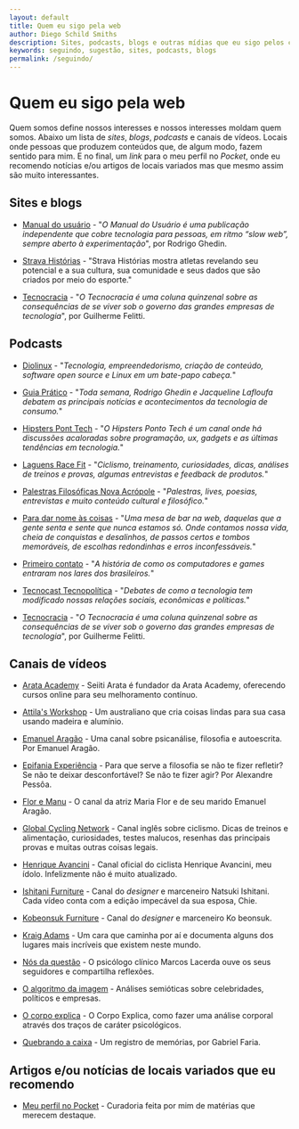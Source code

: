 ```yaml
---
layout: default
title: Quem eu sigo pela web
author: Diego Schild Smiths
description: Sites, podcasts, blogs e outras mídias que eu sigo pelos cantos da web.
keywords: seguindo, sugestão, sites, podcasts, blogs
permalink: /seguindo/
---
```


# Quem eu sigo pela web

Quem somos define nossos interesses e nossos interesses moldam quem somos. Abaixo um lista de *sites*, *blogs*, *podcasts* e canais de vídeos. Locais onde pessoas que produzem conteúdos que, de algum modo, fazem sentido para mim. E no final, um *link* para o meu perfil no *Pocket*, onde eu recomendo notícias e/ou artigos de locais variados mas que mesmo assim são muito interessantes.

## Sites e blogs

- [Manual do usuário](https://manualdousuario.net/) - "*O Manual do Usuário é uma publicação independente que cobre tecnologia para pessoas, em ritmo “slow web”, sempre aberto à experimentação*", por Rodrigo Ghedin.

- [Strava Histórias](https://blog.strava.com/pb/) - "Strava Histórias mostra atletas revelando seu potencial e a sua cultura, sua comunidade e seus dados que são criados por meio do esporte."

- [Tecnocracia](https://manualdousuario.net/series/tecnocracia/) - "*O Tecnocracia é uma coluna quinzenal sobre as consequências de se viver sob o governo das grandes empresas de tecnologia*", por Guilherme Felitti.

## Podcasts

- [Diolinux](https://anchor.fm/diolinux/) - "*Tecnologia, empreendedorismo, criação de conteúdo, software open source e Linux em um bate-papo cabeça.*"

- [Guia Prático](https://manualdousuario.net/feed/podcast/guia-pratico/) - "*Toda semana, Rodrigo Ghedin e Jacqueline Lafloufa debatem as principais notícias e acontecimentos da tecnologia de consumo.*"

- [Hipsters Pont Tech](https://hipsters.tech/assinar/) - "*O Hipsters Ponto Tech é um canal onde há discussões acaloradas sobre programação, ux, gadgets e as últimas tendências em tecnologia.*"

- [Laguens Race Fit](https://www.buzzsprout.com/995332) - "*Ciclismo, treinamento, curiosidades, dicas, análises de treinos e provas, algumas entrevistas e feedback de produtos.*"

- [Palestras Filosóficas Nova Acrópole](https://audioboom.com/channels/4968123) - "*Palestras, lives, poesias, entrevistas e muito conteúdo cultural e filosófico.*"

- [Para dar nome às coisas](https://anchor.fm/para-dar-nome-as-coisas/) - "*Uma mesa de bar na web, daquelas que a gente senta e sente que nunca estamos só. Onde contamos nossa vida, cheia de conquistas e desalinhos, de passos certos e tombos memoráveis, de escolhas redondinhas e erros inconfessáveis.*"

- [Primeiro contato](https://www.b9.com.br/shows/primeirocontato/) - "*A história de como os computadores e games entraram nos lares dos brasileiros.*"

- [Tecnocast Tecnopolítica](https://tecnopolitica.blog.br/) - "*Debates de como a tecnologia tem modificado nossas relações sociais, econômicas e políticas.*"

- [Tecnocracia](https://manualdousuario.net/series/tecnocracia/) - "*O Tecnocracia é uma coluna quinzenal sobre as consequências de se viver sob o governo das grandes empresas de tecnologia*", por Guilherme Felitti.

## Canais de vídeos

- [Arata Academy](https://www.youtube.com/c/arataacademy) - Seiiti Arata é fundador da Arata Academy, oferecendo cursos online para seu melhoramento contínuo.

- [Attila's Workshop](https://www.youtube.com/channel/UCqlxninly36tFP-cXwJI7IQ) - Um australiano que cria coisas lindas para sua casa usando madeira e alumínio.

- [Emanuel Aragão](https://www.youtube.com/channel/UCKvsjPB1nLXBUpG7SnB0ZFA) - Uma canal sobre psicanálise, filosofia e autoescrita. Por Emanuel Aragão.

- [Epifania Experiência](https://www.youtube.com/channel/UC9gBKATWNtZCRaKGUVQtDWw) - Para que serve a filosofia se não te fizer refletir? Se não te deixar desconfortável? Se não te fizer agir? Por Alexandre Pessôa.

- [Flor e Manu](https://www.youtube.com/channel/UC4W6VRiFbvvZncWAv7T65FA) - O canal da atriz Maria Flor e de seu marido Emanuel Aragão.

- [Global Cycling Network](https://www.youtube.com/gcn) - Canal inglês sobre ciclismo. Dicas de treinos e alimentação, curiosidades, testes malucos, resenhas das principais provas e muitas outras coisas legais.

- [Henrique Avancini](https://www.youtube.com/channel/UCxk8pbB2oCI2BdSo30zNFZg) - Canal oficial do ciclista Henrique Avancini, meu ídolo. Infelizmente não é muito atualizado.

- [Ishitani Furniture](https://www.youtube.com/channel/UC7FkqjV8SU5I8FCHXQSQe9Q) - Canal do *designer* e marceneiro Natsuki Ishitani. Cada vídeo conta com a edição impecável da sua esposa, Chie.

- [Kobeonsuk Furniture](https://www.youtube.com/channel/UCVOpX2P5wygh7sB1KXgh_5g) - Canal do *designer* e marceneiro Ko beonsuk.

- [Kraig Adams](https://www.youtube.com/user/KadamsMedia) - Um cara que caminha por aí e documenta alguns dos lugares mais incríveis que existem neste mundo.

- [Nós da questão](https://www.youtube.com/channel/UC0bD_BYzLStrI_xG7rwMMBw) - O psicólogo clínico Marcos Lacerda ouve os seus seguidores e compartilha reflexões.

- [O algoritmo da imagem](https://www.youtube.com/channel/UC2D8M-1psiJWfxj-aTe8pQA) - Análises semióticas sobre celebridades, políticos e empresas.

- [O corpo explica](https://www.youtube.com/c/OCorpoExplica) - O Corpo Explica, como fazer uma análise corporal através dos traços de caráter psicológicos.

- [Quebrando a caixa](https://www.youtube.com/channel/UC-aLWCrfZTK0_P4KRe9dQZw) - Um registro de memórias, por Gabriel Faria.

## Artigos e/ou notícias de locais variados que eu recomendo

- [Meu perfil no Pocket](https://getpocket.com/@diegossmiths) - Curadoria feita por mim de matérias que merecem destaque.


